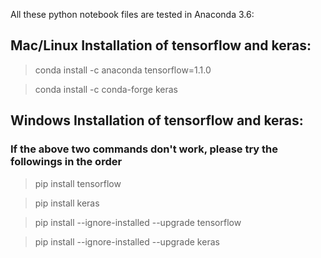 All these python notebook files are tested in Anaconda 3.6:

 ## Mac/Linux Installation of tensorflow and keras:
 > conda install -c anaconda tensorflow=1.1.0
 
 > conda install -c conda-forge keras
 
 ## Windows Installation of tensorflow and keras:
 ### If the above two commands don't work, please try the followings in the order
 > pip install tensorflow
 
 > pip install keras
 
 
 > pip install --ignore-installed --upgrade tensorflow 
 
 > pip install --ignore-installed --upgrade keras
 
